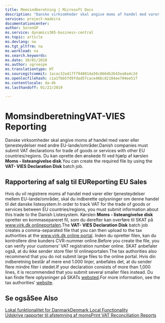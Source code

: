 ```yaml
---
title: Momsindberetning | Microsoft Docs
description: "Danske virksomheder skal angive moms af handel med varer eller tjenesteydelser med andre EU-lande/områder. Du kan oprette den ønskede fil ved hjælp af kørslen Moms - listeangivelse disk."
services: project-madeira
documentationcenter: 
author: SorenGP
ms.service: dynamics365-business-central
ms.topic: article
ms.devlang: na
ms.tgt_pltfrm: na
ms.workload: na
ms.search.keywords: 
ms.date: 10/01/2018
ms.author: sgroespe
ms.translationtype: HT
ms.sourcegitcommit: 1acac32a417f794801da50c866db2643ea0a4c2d
ms.openlocfilehash: c1a1fbb5fd9fdad57cace46bc82104ee704ee51f
ms.contentlocale: da-dk
ms.lasthandoff: 01/22/2019

---
```

# <a name="vat-vies-reporting"></a><span data-ttu-id="a28ce-104">Momsindberetning</span><span class="sxs-lookup"><span data-stu-id="a28ce-104">VAT-VIES Reporting</span></span>
<span data-ttu-id="a28ce-105">Danske virksomheder skal angive moms af handel med varer eller tjenesteydelser med andre EU-lande/områder.</span><span class="sxs-lookup"><span data-stu-id="a28ce-105">Danish companies must submit VAT declarations for trade of goods or services with other EU countries/regions.</span></span> <span data-ttu-id="a28ce-106">Du kan oprette den ønskede fil ved hjælp af kørslen **Moms - listeangivelse disk**.</span><span class="sxs-lookup"><span data-stu-id="a28ce-106">You can create the required file by using the **VAT- VIES Declaration Disk** batch job.</span></span>  

## <a name="reporting-eu-sales"></a><span data-ttu-id="a28ce-107">Rapportering af salg til EU</span><span class="sxs-lookup"><span data-stu-id="a28ce-107">Reporting EU Sales</span></span>  
 <span data-ttu-id="a28ce-108">Hvis du vil registrere moms af handel med varer eller tjenesteydelser mellem EU-lande/områder, skal du indberette oplysninger om denne handel til det danske listesystem.</span><span class="sxs-lookup"><span data-stu-id="a28ce-108">In order to track VAT for the trade of goods or services between EU countries/regions, you must submit information about this trade to the Danish Listesystem.</span></span> <span data-ttu-id="a28ce-109">Kørslen **Moms - listeangivelse disk** opretter en kommasepareret fil, som du derefter kan overføre til SKAT på [www.virk.dk onlineportalen](https://go.microsoft.com/fwlink/?LinkId=212340).</span><span class="sxs-lookup"><span data-stu-id="a28ce-109">The **VAT- VIES Declaration Disk** batch job creates a comma-separated file that you can then upload to the tax authorities at the [www.virk.dk online portal](https://go.microsoft.com/fwlink/?LinkId=212340).</span></span> <span data-ttu-id="a28ce-110">Inden du opretter filen, kan du kontrollere dine kunders CVR-nummer online.</span><span class="sxs-lookup"><span data-stu-id="a28ce-110">Before you create the file, you can verify your customers’ VAT registration number online.</span></span> <span data-ttu-id="a28ce-111">SKAT anbefaler også, at du ikke sender store filer til onlineportalen.</span><span class="sxs-lookup"><span data-stu-id="a28ce-111">The tax authorities also recommend that you do not submit large files to the online portal.</span></span> <span data-ttu-id="a28ce-112">Hvis din indberetning består af mere end 1.000 linjer, anbefales det, at du sender flere mindre filer i stedet.</span><span class="sxs-lookup"><span data-stu-id="a28ce-112">If your declaration consists of more than 1,000 lines, it is recommended that you submit several smaller files instead.</span></span> <span data-ttu-id="a28ce-113">Du kan finde flere oplysninger på SKATs [websted](https://www.skat.dk).</span><span class="sxs-lookup"><span data-stu-id="a28ce-113">For more information, see the tax authorities’ [website](https://www.skat.dk).</span></span>  

## <a name="see-also"></a><span data-ttu-id="a28ce-114">Se også</span><span class="sxs-lookup"><span data-stu-id="a28ce-114">See Also</span></span>  
[<span data-ttu-id="a28ce-115">Lokal funktionalitet for Danmark</span><span class="sxs-lookup"><span data-stu-id="a28ce-115">Denmark Local Functionality</span></span>](denmark-local-functionality.md)  
 [<span data-ttu-id="a28ce-116">Udskrive rapporter til afstemning af moms</span><span class="sxs-lookup"><span data-stu-id="a28ce-116">Print VAT Reconciliation Reports</span></span>](how-to-print-vat-reconciliation-reports.md)    

